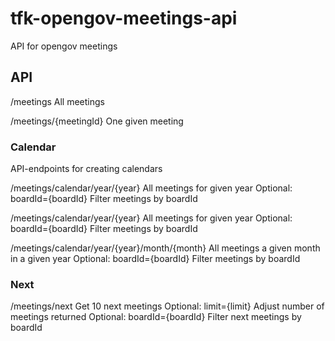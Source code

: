 # tfk-opengov-meetings-api
API for opengov meetings

## API

/meetings
All meetings

/meetings/{meetingId}
One given meeting

### Calendar
API-endpoints for creating calendars

/meetings/calendar/year/{year}
All meetings for given year
Optional: boardId={boardId}
Filter meetings by boardId

/meetings/calendar/year/{year}
All meetings for given year
Optional: boardId={boardId}
Filter meetings by boardId

/meetings/calendar/year/{year}/month/{month}
All meetings a given month in a given year
Optional: boardId={boardId}
Filter meetings by boardId

### Next
/meetings/next
Get 10 next meetings
Optional: limit={limit}
Adjust number of meetings returned
Optional: boardId={boardId}
Filter next meetings by boardId